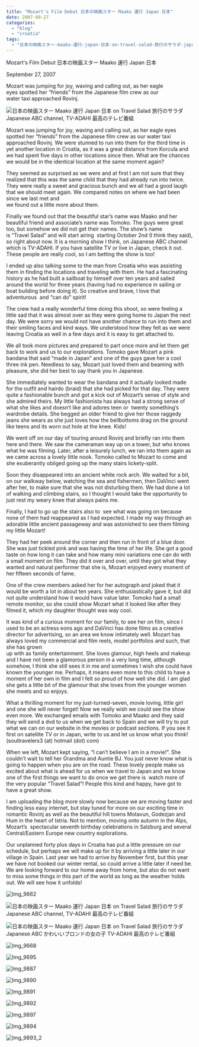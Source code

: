 ```yaml
---
title: "Mozart's Film Debut 日本の映画スター Maako 運行 Japan 日本"
date: 2007-09-27
categories: 
  - "blog"
  - "croatia"
tags: 
  - "日本の映画スター-maako-運行-japan-日本-on-travel-salad-旅行のサラダ-japane"
---
```


Mozart's Film Debut 日本の映画スター Maako 運行 Japan 日本

September 27, 2007

Mozart was jumping for joy, waving and calling out, as her eagle  
eyes spotted her “friends” from the Japanese film crew as our  
water taxi approached Rovinj.

<!--more-->

![日本の映画スター Maako 運行 Japan 日本 on Travel Salad 旅行のサラダ Japanese ABC channel, TV-ADAHI 最高のテレビ番組](https://pub-ac94b3f306b24c0dba4238943c97f2e1.r2.dev/photos/uncategorized/2008/02/26/img_9893.png)

Mozart was jumping for joy, waving and calling out, as her eagle eyes spotted her “friends” from the Japanese film crew as our water taxi approached Rovinj. We were stunned to run into them for the third time in yet another location in Croatia, as it was a great distance from Korcula and we had spent five days in other locations since then. What are the chances we would be in the identical location at the same moment again?

They seemed as surprised as we were and at first I am not sure that they realized that this was the same child that they had already run into twice. They were really a sweet and gracious bunch and we all had a good laugh that we should meet again. We compared notes on where we had been since we last met and  
we found out a little more about them.

Finally we found out that the beautiful star’s name was Maako and her beautiful friend and associate’s name was Tomoko. The guys were great too, but somehow we did not get their names. The show’s name  
is “Travel Salad” and will start airing  starting October 2nd (I think they said), so right about now. It is a morning show I think, on Japanese ABC channel which is TV-ADAHI. If you have satellite TV or live in Japan, check it out. These people are really cool, so I am betting the show is too!

I ended up also talking some to the man from Croatia who was assisting them in finding the locations and traveling with them. He had a fascinating history as he had built a sailboat by himself over ten years and sailed around the world for three years (having had no experience in sailing or boat building before doing it). So creative and brave, I love that adventurous  and “can do” spirit!

The crew had a really wonderful time doing this shoot, so were feeling a little sad that it was almost over as they were going home to Japan the next day. We were sorry we would not have another chance to run into them and their smiling faces and kind ways. We understood how they felt as we were leaving Croatia as well in a few days and it is easy to get attached to.

We all took more pictures and prepared to part once more and let them get back to work and us to our explorations. Tomoko gave Mozart a pink bandana that said “made in Japan” and one of the guys gave her a cool three ink pen. Needless to say, Mozart just loved them and beaming with pleasure, she did her best to say thank you in Japanese.

She immediately wanted to wear the bandana and it actually looked made for the outfit and hairdo (braid) that she had picked for that day. They were quite a fashionable bunch and got a kick out of Mozart’s sense of style and she admired theirs. My little fashionista has always had a strong sense of what she likes and doesn’t like and adores teen or  twenty something’s wardrobe details. She begged an older friend to give her those raggedy jeans she wears as she just loves how the bellbottoms drag on the ground like teens and its worn out hole at the knee. Kids!

We went off on our day of touring around Rovinj and briefly ran into them here and there. We saw the cameraman way up on a tower, but who knows what he was filming. Later, after a leisurely lunch, we ran into them again as we came across a lovely little nook. Tomoko called to Mozart to come and she exuberantly obliged going up the many stairs lickety-split.

Soon they disappeared into an ancient white rock arch. We waited for a bit, on our walkway below, watching the sea and fishermen, then DaVinci went after her, to make sure that she was not disturbing them. We had done a lot of walking and climbing stairs, so I thought I would take the opportunity to just rest my weary knee that always pains me.

Finally, I had to go up the stairs also to  see what was going on because none of them had reappeared as I had expected. I made my way through an adorable little ancient passageway and was astonished to see them filming my little Mozart!

They had her peek around the corner and then run in front of a blue door. She was just tickled pink and was having the time of her life. She got a good taste on how long it can take and how many mini variations one can do with a small moment on film. They did it over and over, until they got what they wanted and natural performer that she is, Mozart enjoyed every moment of her fifteen seconds of fame.

One of the crew members asked her for her autograph and joked that it would be worth a lot in about ten years. She enthusiastically gave it, but did not quite understand how it would have value later. Tomoko had a small remote monitor, so she could show Mozart what it looked like after they filmed it, which my daughter thought was way cool.

It was kind of a curious moment for our family, to see her on film, since I used to be an actress eons ago and DaVinci has done films as a creative director for advertising, so an area we know intimately well. Mozart has always loved my commercial and film reels, model portfolios and such, that she has grown  
up with as family entertainment. She loves glamour, high heels and makeup and I have not been a glamorous person in a very long time, although somehow, I think she still sees it in me and sometimes I wish she could have known the younger me. Perhaps, it means even more to this child to have a moment of her own in film and I felt so proud of how well she did. I am glad she gets a little bit of the glamour that she loves from the younger women she meets and so enjoys.

What a thrilling moment for my just-turned-seven, movie loving, little girl and one she will never forget! Now we really wish we could see the show even more. We exchanged emails with Tomoko and Maako and they said they will send a dvd to us when we get back to Spain and we will try to put what we can on our website in the movies or podcast sections. If you see it first on satellite TV or in Japan, write to us and let us know what you think! (soultravelers3 (at) hotmail (dot) com)

When we left, Mozart kept saying, “I can’t believe I am in a movie!”. She couldn’t wait to tell her Grandma and Auntie BJ. You just never know what is going to happen when you are on the road. These lovely people make us excited about what is ahead for us when we travel to Japan and we know one of the first things we want to do once we get there is  watch more of  the very popular “Travel Salad”! People this kind and happy, have got to have a great show.

I am uploading the blog more slowly now because we are moving faster and finding less easy internet, but stay tuned for more on our exciting time in romantic Rovinj as well as the beautiful hill towns Motavun, Godezjan and Hum in the heart of Istria. Not to mention, moving onto autumn in the Alps, Mozart’s  spectacular seventh birthday celebrations in Salzburg and several Central/Eastern Europe new country explorations.

Our unplanned forty plus days in Croatia has put a little pressure on our schedule, but perhaps we will make up for it by arriving a little later in our village in Spain. Last year we had to arrive by November first, but this year we have not booked our winter rental, so could arrive a little later if need be. We are looking forward to our home away from home, but also do not want to miss some things in this part of the world as long as the weather holds out. We will see how it unfolds!

![Img_9662](https://pub-ac94b3f306b24c0dba4238943c97f2e1.r2.dev/photos/uncategorized/2008/02/26/img_9662.png)

![日本の映画スター Maako 運行 Japan 日本 on Travel Salad 旅行のサラダ Japanese ABC channel, TV-ADAHI 最高のテレビ番組](https://pub-ac94b3f306b24c0dba4238943c97f2e1.r2.dev/photos/uncategorized/2008/02/26/img_9664.png)

![日本の映画スター Maako 運行 Japan 日本 on Travel Salad 旅行のサラダ Japanese ABC かわいいブロンドの女の子 TV-ADAHI 最高のテレビ番組](https://pub-ac94b3f306b24c0dba4238943c97f2e1.r2.dev/photos/uncategorized/2008/02/26/img_9667.png)

![Img_9668](https://pub-ac94b3f306b24c0dba4238943c97f2e1.r2.dev/photos/uncategorized/2008/02/26/img_9668.png)

![Img_9695](https://pub-ac94b3f306b24c0dba4238943c97f2e1.r2.dev/photos/uncategorized/2008/02/26/img_9695.png)

![Img_9887](https://pub-ac94b3f306b24c0dba4238943c97f2e1.r2.dev/photos/uncategorized/2008/02/26/img_9887.png)

![Img_9890](https://pub-ac94b3f306b24c0dba4238943c97f2e1.r2.dev/photos/uncategorized/2008/02/26/img_9890.png)

![Img_9891](https://pub-ac94b3f306b24c0dba4238943c97f2e1.r2.dev/photos/uncategorized/2008/02/26/img_9891.png)

![Img_9892](https://pub-ac94b3f306b24c0dba4238943c97f2e1.r2.dev/photos/uncategorized/2008/02/26/img_9892.png)

![Img_9897](https://pub-ac94b3f306b24c0dba4238943c97f2e1.r2.dev/photos/uncategorized/2008/02/26/img_9897.png)

![Img_9894](https://pub-ac94b3f306b24c0dba4238943c97f2e1.r2.dev/photos/uncategorized/2008/02/26/img_9894.png)

![Img_9893_2](https://pub-ac94b3f306b24c0dba4238943c97f2e1.r2.dev/photos/uncategorized/2008/02/26/img_9893_2.png)
